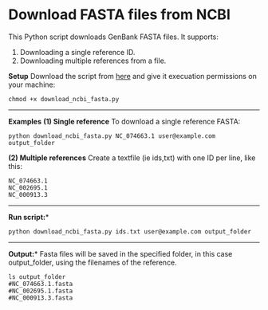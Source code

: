 # Download FASTA files from NCBI

This Python script downloads GenBank FASTA files. It supports:
1. Downloading a single reference ID.
2. Downloading multiple references from a file.

**Setup**
Download the script from [here](https://github.com/agudeloromero/Download_fasta_NCBI/blob/main/script/download_ncbi_fasta.py) and give it execuation permissions on your machine:
```
chmod +x download_ncbi_fasta.py
```

---

**Examples**
**(1) Single reference**
To download a single reference FASTA:
```
python download_ncbi_fasta.py NC_074663.1 user@example.com output_folder
```

**(2) Multiple references**
Create a textfile (ie ids,txt) with one ID per line, like this:
```
NC_074663.1
NC_002695.1
NC_000913.3
```

---

**Run script:***
```
python download_ncbi_fasta.py ids.txt user@example.com output_folder
```

---

**Output:***
Fasta files will be saved in the specified folder, in this case output_folder, using the filenames of the reference.
```
ls output_folder
#NC_074663.1.fasta
#NC_002695.1.fasta
#NC_000913.3.fasta
```


